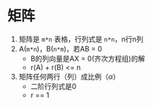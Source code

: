 # 矩阵

1. 矩阵是 `m*n` 表格，行列式是 `n*n`，n行n列
2. A(`m*n`)，B(`n*m`)，若AB = 0
    - B的列向量是AX = 0(齐次方程组)的解
    - r(A) + r(B) <= n
3. 矩阵任何两行（列）成比例（$\alpha$）
    - 二阶行列式是0
    - r == 1 
